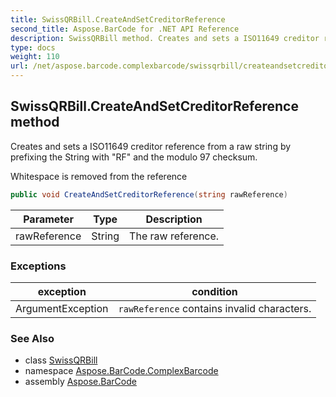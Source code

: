 ```yaml
---
title: SwissQRBill.CreateAndSetCreditorReference
second_title: Aspose.BarCode for .NET API Reference
description: SwissQRBill method. Creates and sets a ISO11649 creditor reference from a raw string by prefixing the String with RF and the modulo 97 checksum
type: docs
weight: 110
url: /net/aspose.barcode.complexbarcode/swissqrbill/createandsetcreditorreference/
---
```

## SwissQRBill.CreateAndSetCreditorReference method

Creates and sets a ISO11649 creditor reference from a raw string by prefixing the String with "RF" and the modulo 97 checksum.

Whitespace is removed from the reference

```csharp
public void CreateAndSetCreditorReference(string rawReference)
```

| Parameter | Type | Description |
| --- | --- | --- |
| rawReference | String | The raw reference. |

### Exceptions

| exception | condition |
| --- | --- |
| ArgumentException | `rawReference` contains invalid characters. |

### See Also

* class [SwissQRBill](../)
* namespace [Aspose.BarCode.ComplexBarcode](../../../aspose.barcode.complexbarcode/)
* assembly [Aspose.BarCode](../../../)


